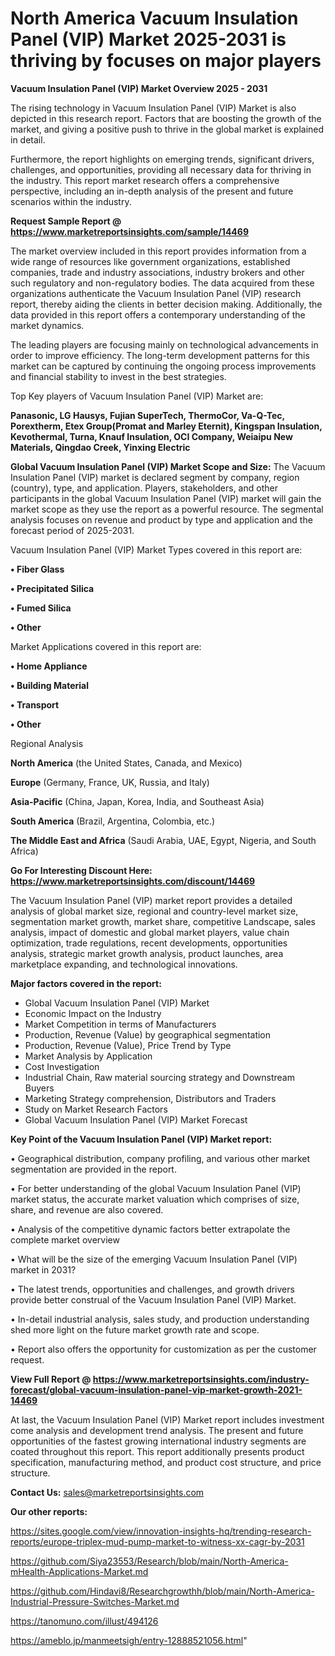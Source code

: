  # North America Vacuum Insulation Panel (VIP) Market 2025-2031 is thriving by focuses on major players

<Strong> Vacuum Insulation Panel (VIP) Market Overview 2025 - 2031</strong>

The rising technology in Vacuum Insulation Panel (VIP) Market is also depicted in this research report. Factors that are boosting the growth of the market, and giving a positive push to thrive in the global market is explained in detail.

Furthermore, the report highlights on emerging trends, significant drivers, challenges, and opportunities, providing all necessary data for thriving in the industry. This report market research offers a comprehensive perspective, including an in-depth analysis of the present and future scenarios within the industry.

<strong>Request Sample Report @ <a href=https://www.marketreportsinsights.com/sample/14469>https://www.marketreportsinsights.com/sample/14469</a></strong>

The market overview included in this report provides information from a wide range of resources like government organizations, established companies, trade and industry associations, industry brokers and other such regulatory and non-regulatory bodies. The data acquired from these organizations authenticate the Vacuum Insulation Panel (VIP) research report, thereby aiding the clients in better decision making. Additionally, the data provided in this report offers a contemporary understanding of the market dynamics.

The leading players are focusing mainly on technological advancements in order to improve efficiency. The long-term development patterns for this market can be captured by continuing the ongoing process improvements and financial stability to invest in the best strategies.

Top Key players of Vacuum Insulation Panel (VIP) Market are:

<strong>Panasonic, LG Hausys, Fujian SuperTech, ThermoCor, Va-Q-Tec, Porextherm, Etex Group(Promat and Marley Eternit), Kingspan Insulation, Kevothermal, Turna, Knauf Insulation, OCI Company, Weiaipu New Materials, Qingdao Creek, Yinxing Electric</strong>

<strong><b>Global Vacuum Insulation Panel (VIP) Market Scope and Size:</b></strong>
The Vacuum Insulation Panel (VIP) market is declared segment by company, region (country), type, and application. Players, stakeholders, and other participants in the global Vacuum Insulation Panel (VIP) market will gain the market scope as they use the report as a powerful resource. The segmental analysis focuses on revenue and product by type and application and the forecast period of 2025-2031.

Vacuum Insulation Panel (VIP) Market Types covered in this report are:

<strong>• Fiber Glass

• Precipitated Silica

• Fumed Silica

• Other</strong>

Market Applications covered in this report are:

<strong>• Home Appliance

• Building Material

• Transport

• Other</strong> 

Regional Analysis

<strong>North America</strong> (the United States, Canada, and Mexico)

<strong>Europe</strong> (Germany, France, UK, Russia, and Italy)

<strong>Asia-Pacific</strong> (China, Japan, Korea, India, and Southeast Asia)

<strong>South America</strong> (Brazil, Argentina, Colombia, etc.)

<strong>The Middle East and Africa</strong> (Saudi Arabia, UAE, Egypt, Nigeria, and South Africa)

<strong>Go For Interesting Discount Here: <a href=https://www.marketreportsinsights.com/discount/14469>https://www.marketreportsinsights.com/discount/14469</a></strong>

The Vacuum Insulation Panel (VIP) market report provides a detailed analysis of global market size, regional and country-level market size, segmentation market growth, market share, competitive Landscape, sales analysis, impact of domestic and global market players, value chain optimization, trade regulations, recent developments, opportunities analysis, strategic market growth analysis, product launches, area marketplace expanding, and technological innovations.

<strong><b>Major factors covered in the report:</b></strong>
<ul>
  <li>Global Vacuum Insulation Panel (VIP) Market </li>
  <li>Economic Impact on the Industry</li>
  <li>Market Competition in terms of Manufacturers</li>
  <li>Production, Revenue (Value) by geographical segmentation</li>
  <li>Production, Revenue (Value), Price Trend by Type</li>
  <li>Market Analysis by Application</li>
  <li>Cost Investigation</li>
  <li>Industrial Chain, Raw material sourcing strategy and Downstream Buyers</li>
  <li>Marketing Strategy comprehension, Distributors and Traders</li>
  <li>Study on Market Research Factors</li>
  <li>Global Vacuum Insulation Panel (VIP) Market Forecast</li>
</ul>

<strong><b>Key Point of the Vacuum Insulation Panel (VIP) Market report:</b></strong>

• Geographical distribution, company profiling, and various other market segmentation are provided in the report.

• For better understanding of the global Vacuum Insulation Panel (VIP) market status, the accurate market valuation which comprises of size, share, and revenue are also covered.

• Analysis of the competitive dynamic factors better extrapolate the complete market overview

• What will be the size of the emerging Vacuum Insulation Panel (VIP) market in 2031?

• The latest trends, opportunities and challenges, and growth drivers provide better construal of the Vacuum Insulation Panel (VIP) Market.

• In-detail industrial analysis, sales study, and production understanding shed more light on the future market growth rate and scope.

• Report also offers the opportunity for customization as per the customer request.

<strong><b>View Full Report @ <a href=https://www.marketreportsinsights.com/industry-forecast/global-vacuum-insulation-panel-vip-market-growth-2021-14469>https://www.marketreportsinsights.com/industry-forecast/global-vacuum-insulation-panel-vip-market-growth-2021-14469</a></b></strong>


At last, the Vacuum Insulation Panel (VIP) Market report includes investment come analysis and development trend analysis. The present and future opportunities of the fastest growing international industry segments are coated throughout this report. This report additionally presents product specification, manufacturing method, and product cost structure, and price structure.

<strong>Contact Us:</strong>
sales@marketreportsinsights.com

<strong>Our other reports:</strong>

<a href=https://sites.google.com/view/innovation-insights-hq/trending-research-reports/europe-triplex-mud-pump-market-to-witness-xx-cagr-by-2031>https://sites.google.com/view/innovation-insights-hq/trending-research-reports/europe-triplex-mud-pump-market-to-witness-xx-cagr-by-2031</a>

<a href=https://github.com/Siya23553/Research/blob/main/North-America-mHealth-Applications-Market.md>https://github.com/Siya23553/Research/blob/main/North-America-mHealth-Applications-Market.md</a>

<a href=https://github.com/Hindavi8/Researchgrowthh/blob/main/North-America-Industrial-Pressure-Switches-Market.md>https://github.com/Hindavi8/Researchgrowthh/blob/main/North-America-Industrial-Pressure-Switches-Market.md</a>

<a href=https://tanomuno.com/illust/494126>https://tanomuno.com/illust/494126</a>

<a href=https://ameblo.jp/manmeetsigh/entry-12888521056.html>https://ameblo.jp/manmeetsigh/entry-12888521056.html</a>"
